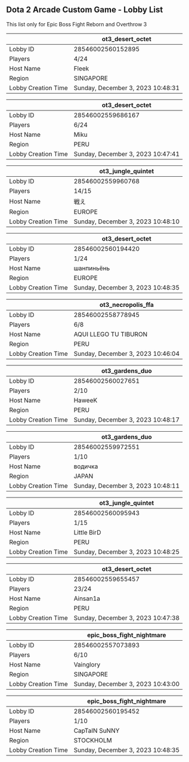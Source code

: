 ## Dota 2 Arcade Custom Game - Lobby List

This list only for Epic Boss Fight Reborn and Overthrow 3

|  | ot3_desert_octet |
| ------ | ------ |
| Lobby ID | 28546002560152895 |
| Players | 4/24 |
| Host Name | Fleek |
| Region | SINGAPORE |
| Lobby Creation Time | Sunday, December 3, 2023 10:48:31 |


|  | ot3_desert_octet |
| ------ | ------ |
| Lobby ID | 28546002559686167 |
| Players | 6/24 |
| Host Name | Miku |
| Region | PERU |
| Lobby Creation Time | Sunday, December 3, 2023 10:47:41 |


|  | ot3_jungle_quintet |
| ------ | ------ |
| Lobby ID | 28546002559960768 |
| Players | 14/15 |
| Host Name | 戦え |
| Region | EUROPE |
| Lobby Creation Time | Sunday, December 3, 2023 10:48:10 |


|  | ot3_desert_octet |
| ------ | ------ |
| Lobby ID | 28546002560194420 |
| Players | 1/24 |
| Host Name | шанпиньёнь |
| Region | EUROPE |
| Lobby Creation Time | Sunday, December 3, 2023 10:48:35 |


|  | ot3_necropolis_ffa |
| ------ | ------ |
| Lobby ID | 28546002558778945 |
| Players | 6/8 |
| Host Name | AQUI LLEGO TU TIBURON |
| Region | PERU |
| Lobby Creation Time | Sunday, December 3, 2023 10:46:04 |


|  | ot3_gardens_duo |
| ------ | ------ |
| Lobby ID | 28546002560027651 |
| Players | 2/10 |
| Host Name | HaweeK |
| Region | PERU |
| Lobby Creation Time | Sunday, December 3, 2023 10:48:17 |


|  | ot3_gardens_duo |
| ------ | ------ |
| Lobby ID | 28546002559972551 |
| Players | 1/10 |
| Host Name | водичка |
| Region | JAPAN |
| Lobby Creation Time | Sunday, December 3, 2023 10:48:11 |


|  | ot3_jungle_quintet |
| ------ | ------ |
| Lobby ID | 28546002560095943 |
| Players | 1/15 |
| Host Name | Little BirD |
| Region | PERU |
| Lobby Creation Time | Sunday, December 3, 2023 10:48:25 |


|  | ot3_desert_octet |
| ------ | ------ |
| Lobby ID | 28546002559655457 |
| Players | 23/24 |
| Host Name | Ainsan1a |
| Region | PERU |
| Lobby Creation Time | Sunday, December 3, 2023 10:47:38 |


|  | epic_boss_fight_nightmare |
| ------ | ------ |
| Lobby ID | 28546002557073893 |
| Players | 6/10 |
| Host Name | Vainglory |
| Region | SINGAPORE |
| Lobby Creation Time | Sunday, December 3, 2023 10:43:00 |


|  | epic_boss_fight_nightmare |
| ------ | ------ |
| Lobby ID | 28546002560195452 |
| Players | 1/10 |
| Host Name | CapTaIN SuNNY |
| Region | STOCKHOLM |
| Lobby Creation Time | Sunday, December 3, 2023 10:48:35 |


